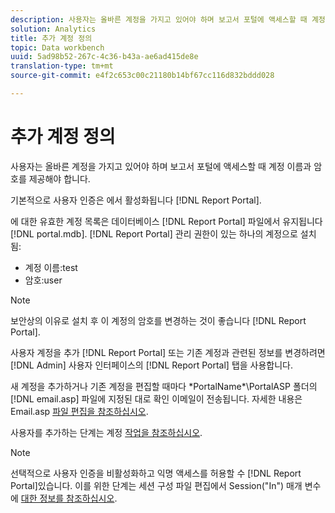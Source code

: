 ```yaml
---
description: 사용자는 올바른 계정을 가지고 있어야 하며 보고서 포털에 액세스할 때 계정 이름과 암호를 제공해야 합니다.
solution: Analytics
title: 추가 계정 정의
topic: Data workbench
uuid: 5ad98b52-267c-4c36-b43a-ae6ad415de8e
translation-type: tm+mt
source-git-commit: e4f2c653c00c21180b14bf67cc116d832bddd028

---
```



# 추가 계정 정의

사용자는 올바른 계정을 가지고 있어야 하며 보고서 포털에 액세스할 때 계정 이름과 암호를 제공해야 합니다.

기본적으로 사용자 인증은 에서 활성화됩니다 [!DNL Report Portal].

에 대한 유효한 계정 목록은 데이터베이스 [!DNL Report Portal] 파일에서 유지됩니다 [!DNL portal.mdb]. [!DNL Report Portal] 관리 권한이 있는 하나의 계정으로 설치됨:

* 계정 이름:test
* 암호:user

>[!NOTE]
>
>보안상의 이유로 설치 후 이 계정의 암호를 변경하는 것이 좋습니다 [!DNL Report Portal].

사용자 계정을 추가 [!DNL Report Portal] 또는 기존 계정과 관련된 정보를 변경하려면 [!DNL Admin] 사용자 인터페이스의 [!DNL Report Portal] 탭을 사용합니다.

새 계정을 추가하거나 기존 계정을 편집할 때마다 \*PortalName*\PortalASP 폴더의 [!DNL email.asp] 파일에 지정된 대로 확인 이메일이 전송됩니다. 자세한 내용은 Email.asp [파일 편집을 참조하십시오](../../../home/c-rpt-oview/c-install-rpt-port/t-email-file.md#task-d9f4f306d38e435aa7effab3d94f690b).

사용자를 추가하는 단계는 계정 [작업을 참조하십시오](../../../home/c-rpt-oview/c-admin-rpt/c-work-accts/c-work-accts.md#concept-c933a1940bda4a3489d61d8af315e45d).

>[!NOTE]
>
>선택적으로 사용자 인증을 비활성화하고 익명 액세스를 허용할 수 [!DNL Report Portal]있습니다. 이를 위한 단계는 세션 구성 파일 편집에서 Session(&quot;In&quot;) 매개 변수에 [대한 정보를 참조하십시오](../../../home/c-rpt-oview/c-install-rpt-port/t-edit-sess-config-file.md#task-cf11c3a780bd4936afd3f64a6b30afc7).

